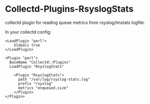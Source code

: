 Collectd-Plugins-RsyslogStats
=============================

collectd plugin for reading queue metrics from rsyslog/imstats logfile.

In your collectd config:


    <LoadPlugin "perl">
        Globals true
    </LoadPlugin>

    <Plugin "perl">
      BaseName "Collectd::Plugins"
      LoadPlugin "RsyslogStats"

        <Plugin "RsyslogStats">
          path "/var/log/rsyslog-stats.log"
          prefix "rsyslog"
          metrics "enqueued,size"
        </Plugin>
    </Plugin>
